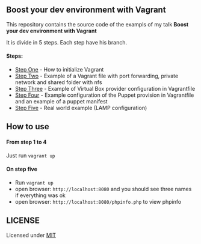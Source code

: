 ## Boost your dev environment with **Vagrant**

This repository contains the source code of the exampls of my talk **Boost your dev environment with Vagrant**

It is divide in 5 steps. Each step have his branch.

#### Steps:

* [Step One](https://github.com/danielcsgomes/boost-your-dev-environment-with-vagrant/tree/step-one) - How to initialize Vagrant
* [Step Two](https://github.com/danielcsgomes/boost-your-dev-environment-with-vagrant/tree/step-two) - Example of a Vagrant file with port forwarding, private network and shared folder with nfs
* [Step Three](https://github.com/danielcsgomes/boost-your-dev-environment-with-vagrant/tree/step-three) - Example of Virtual Box provider configuration in Vagrantfile
* [Step Four](https://github.com/danielcsgomes/boost-your-dev-environment-with-vagrant/tree/step-four) - Example configuration of the Puppet provision in Vagrantfile and an example of a puppet manifest
* [Step Five](https://github.com/danielcsgomes/boost-your-dev-environment-with-vagrant/tree/step-five) - Real world example (LAMP configuration)

## How to use

#### From step 1 to 4

Just run `vagrant up`

#### On step five

* Run `vagrant up`
* open browser: `http://localhost:8080` and you should see three names if everything was ok
* open browser: `http://localhost:8080/phpinfo.php` to view phpinfo

## LICENSE

Licensed under [MIT](https://github.com/danielcsgomes/boost-your-dev-environment-with-vagrant/blob/step-one/LICENSE)

